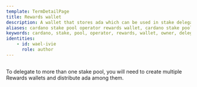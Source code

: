 ```yaml
---
template: TermDetailPage
title: Rewards wallet
description: A wallet that stores ada which can be used in stake delegation. The stake from a single Rewards wallet can only be delegated to a single stake pool.
aliases: cardano stake pool operator rewards wallet, cardano stake pool owner rewards wallets, cardano wallet, yoroi wallet, daedulus wallet
keywords: cardano, stake, pool, operator, rewards, wallet, owner, delegate, staking, stake, yoroi, daedulus
identities: 
    - id: wael-ivie
      role: author
---
```

##

To delegate to more than one stake pool, you will need to create multiple Rewards wallets and distribute ada among them.